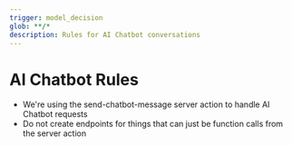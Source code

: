 ```yaml
---
trigger: model_decision
glob: **/*
description: Rules for AI Chatbot conversations
---
```


# AI Chatbot Rules

- We're using the send-chatbot-message server action to handle AI Chatbot requests
- Do not create endpoints for things that can just be function calls from the server action
